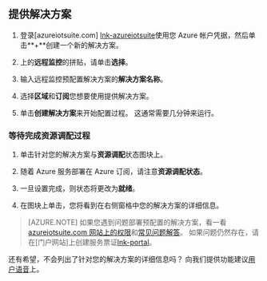 ## <a name="provision-the-solution"></a>提供解决方案

1.  登录[azureiotsuite.com] [lnk-azureiotsuite]使用您 Azure 帐户凭据，然后单击**+**创建一个新的解决方案。

2.  上的**远程监控**的拼贴，请单击**选择**。

3.  输入远程监控预配置解决方案的**解决方案名称**。

4.  选择**区域**和**订阅**您想要使用提供解决方案。

5.  单击**创建解决方案**来开始配置过程。 这通常需要几分钟来运行。

### <a name="wait-for-the-provisioning-process-to-complete"></a>等待完成资源调配过程

1. 单击针对您的解决方案与**资源调配**状态图块上。
 
2. 随着 Azure 服务部署在 Azure 订阅，请注意**资源调配状态**。

3. 一旦设置完成，则状态将更改为**就绪**。

4. 在图块上单击，您将看到在右侧窗格中您的解决方案的详细信息。

> [AZURE.NOTE] 如果您遇到问题部署预配置的解决方案，看一看[azureiotsuite.com 网站上的权限][lnk-permissions]和[常见问题解答][lnk-faq]。 如果问题仍然存在，请在[门户网站]上创建服务票证[lnk-portal]。

还有希望，不会列出了针对您的解决方案的详细信息吗？ 向我们提供功能建议[用户语音](https://feedback.azure.com/forums/321918-azure-iot)上。

[lnk-azureiotsuite]: https://www.azureiotsuite.com
[lnk-permissions]: ../articles/iot-suite/iot-suite-permissions.md
[lnk-portal]: http://portal.azure.com/
[lnk-faq]: ../articles/iot-suite/iot-suite-faq.md
